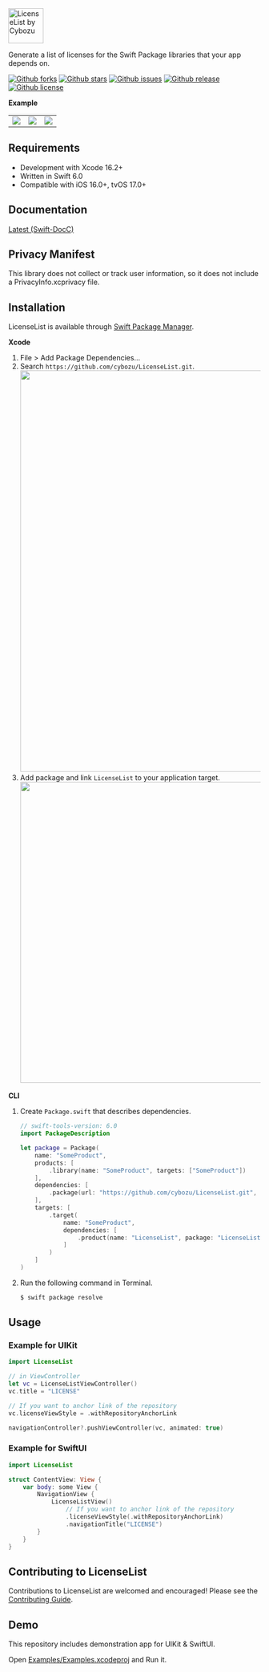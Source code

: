 <picture>
  <source srcset="https://github.com/user-attachments/assets/9cc7e7bf-37f3-4998-8a29-055a26185db9" height="70" media="(prefers-color-scheme: dark)" alt="LicenseList by Cybozu">
  <img src="https://github.com/user-attachments/assets/286e07fb-3101-4fa2-90ad-8bb892e40c9a" height="70" alt="LicenseList by Cybozu">
</picture>

Generate a list of licenses for the Swift Package libraries that your app depends on.

[![Github forks](https://img.shields.io/github/forks/cybozu/LicenseList)](https://github.com/cybozu/LicenseList/network/members)
[![Github stars](https://img.shields.io/github/stars/cybozu/LicenseList)](https://github.com/cybozu/LicenseList/stargazers)
[![Github issues](https://img.shields.io/github/issues/cybozu/LicenseList)](https://github.com/cybozu/LicenseList/issues)
[![Github release](https://img.shields.io/github/v/release/cybozu/LicenseList)](https://github.com/cybozu/LicenseList/releases)
[![Github license](https://img.shields.io/github/license/cybozu/LicenseList)](https://github.com/cybozu/LicenseList/blob/main/LICENSE)

**Example**

<table>
  <tr>
    <td><img src="https://github.com/user-attachments/assets/49c4e9ac-dc59-484b-b3d7-ef35302b913d" /></td>
    <td><img src="https://github.com/user-attachments/assets/db35eb0b-8def-437b-90ac-960025b702f4" /></td>
    <td><img src="https://github.com/user-attachments/assets/50f463d3-8d3a-449b-8205-089ae7e141a0" /></td>
  </tr>
</table>

## Requirements

- Development with Xcode 16.2+
- Written in Swift 6.0
- Compatible with iOS 16.0+, tvOS 17.0+

## Documentation

[Latest (Swift-DocC)](https://cybozu.github.io/LicenseList/documentation/licenselist/)

## Privacy Manifest

This library does not collect or track user information, so it does not include a PrivacyInfo.xcprivacy file.

## Installation

LicenseList is available through [Swift Package Manager](https://github.com/apple/swift-package-manager/).

**Xcode**

1. File > Add Package Dependencies…
2. Search `https://github.com/cybozu/LicenseList.git`.  
   <img src="https://github.com/user-attachments/assets/4b27f2a4-2193-41d3-ba27-8be8c4293983" width="800px">
3. Add package and link `LicenseList` to your application target.  
   <img src="https://github.com/user-attachments/assets/bcf23bcb-ece9-413b-8304-7d52148486ac" width="600px">

**CLI**

1. Create `Package.swift` that describes dependencies.

   ```swift
   // swift-tools-version: 6.0
   import PackageDescription

   let package = Package(
       name: "SomeProduct",
       products: [
           .library(name: "SomeProduct", targets: ["SomeProduct"])
       ],
       dependencies: [
           .package(url: "https://github.com/cybozu/LicenseList.git", exact: "2.0.0")
       ],
       targets: [
           .target(
               name: "SomeProduct",
               dependencies: [
                   .product(name: "LicenseList", package: "LicenseList")
               ]
           )
       ]
   )
   ```

2. Run the following command in Terminal.
   ```sh
   $ swift package resolve
   ```

## Usage

### Example for UIKit

```swift
import LicenseList

// in ViewController
let vc = LicenseListViewController()
vc.title = "LICENSE"

// If you want to anchor link of the repository
vc.licenseViewStyle = .withRepositoryAnchorLink

navigationController?.pushViewController(vc, animated: true)
```

### Example for SwiftUI

```swift
import LicenseList

struct ContentView: View {
    var body: some View {
        NavigationView {
            LicenseListView()
                // If you want to anchor link of the repository
                .licenseViewStyle(.withRepositoryAnchorLink)
                .navigationTitle("LICENSE")
        }
    }
}
```

## Contributing to LicenseList

Contributions to LicenseList are welcomed and encouraged! Please see the [Contributing Guide](/CONTRIBUTING.md).

## Demo

This repository includes demonstration app for UIKit & SwiftUI.

Open [Examples/Examples.xcodeproj](/Examples/Examples.xcodeproj) and Run it.
